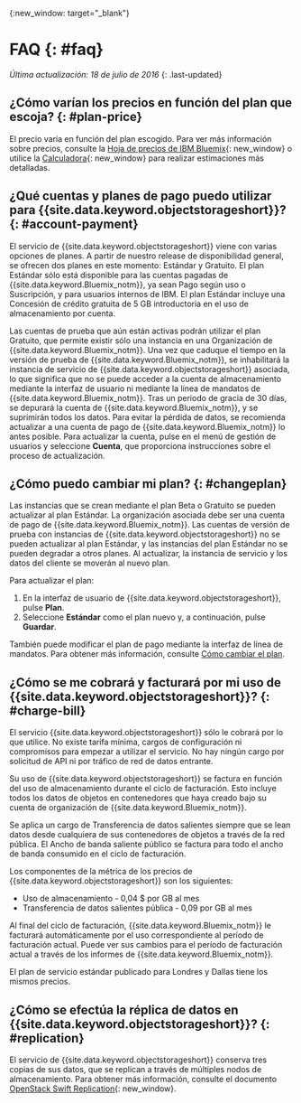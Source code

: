 {:new_window: target="_blank"}

# FAQ {: #faq} 

*Última actualización: 18 de julio de 2016*
{: .last-updated}


## ¿Cómo varían los precios en función del plan que escoja? {: #plan-price}
El precio varía en función del plan escogido. Para ver más información sobre precios, consulte la [Hoja de precios de IBM Bluemix](https://console.ng.bluemix.net/pricing/){: new_window} o utilice la [Calculadora](https://console.ng.bluemix.net/?direct=classic/#/pricing/cloudOEPaneId=pricing&paneId=pricingSheet){: new_window} para realizar estimaciones más detalladas.


## ¿Qué cuentas y planes de pago puedo utilizar para {{site.data.keyword.objectstorageshort}}? {: #account-payment}
El servicio de {{site.data.keyword.objectstorageshort}} viene con varias opciones de planes. A partir de nuestro release de disponibilidad general, se ofrecen dos planes en este momento: Estándar y Gratuito. El plan Estándar sólo está disponible para las cuentas pagadas de {{site.data.keyword.Bluemix_notm}}, ya sean Pago según uso o Suscripción, y para usuarios internos de IBM. El plan Estándar incluye una Concesión de crédito gratuita de 5 GB introductoria en el uso de almacenamiento por cuenta.

Las cuentas de prueba que aún están activas podrán utilizar el plan Gratuito, que permite existir sólo una instancia en una Organización de {{site.data.keyword.Bluemix_notm}}. Una vez que caduque el tiempo en la versión de prueba de {{site.data.keyword.Bluemix_notm}}, se inhabilitará la instancia de servicio de {{site.data.keyword.objectstorageshort}} asociada, lo que significa que no se puede acceder a la cuenta de almacenamiento mediante la interfaz de usuario ni mediante la línea de mandatos de {{site.data.keyword.Bluemix_notm}}. Tras un periodo de gracia de 30 días, se depurará la cuenta de {{site.data.keyword.Bluemix_notm}}, y se suprimirán todos los datos. Para evitar la pérdida de datos, se recomienda actualizar a una cuenta de pago de {{site.data.keyword.Bluemix_notm}} lo antes posible. Para actualizar la cuenta, pulse en el menú de gestión de usuarios y seleccione **Cuenta**, que proporciona instrucciones sobre el proceso de actualización.

## ¿Cómo puedo cambiar mi plan? {: #changeplan}  
Las instancias que se crean mediante el plan Beta o Gratuito se pueden actualizar al plan Estándar. La organización asociada debe ser una cuenta de pago de {{site.data.keyword.Bluemix_notm}}. Las cuentas de versión de prueba con instancias de {{site.data.keyword.objectstorageshort}} no se pueden actualizar al plan Estándar, y las instancias del plan Estándar no se pueden degradar a otros planes. Al actualizar, la instancia de servicio y los datos del cliente se moverán al nuevo plan.

Para actualizar el plan:
1.	En la interfaz de usuario de {{site.data.keyword.objectstorageshort}}, pulse **Plan**.
2.	Seleccione **Estándar** como el plan nuevo y, a continuación, pulse **Guardar**.

También puede modificar el plan de pago mediante la interfaz de línea de mandatos. Para obtener más información, consulte [Cómo cambiar el plan](../../pricing/index.html#changing).


## ¿Cómo se me cobrará y facturará por mi uso de {{site.data.keyword.objectstorageshort}}? {: #charge-bill}

El servicio {{site.data.keyword.objectstorageshort}} sólo le cobrará por lo que utilice.  No existe tarifa mínima, cargos de configuración ni compromisos para empezar a utilizar el servicio. No hay ningún cargo por solicitud de API ni por tráfico de red de datos entrante.

Su uso de {{site.data.keyword.objectstorageshort}} se factura en función del uso de almacenamiento durante el ciclo de facturación. Esto incluye todos los datos de objetos en contenedores que haya creado bajo su cuenta de organización de {{site.data.keyword.Bluemix_notm}}. 

Se aplica un cargo de Transferencia de datos salientes siempre que se lean datos desde cualquiera de sus contenedores de objetos a través de la red pública. El Ancho de banda saliente público se factura para todo el ancho de banda consumido en el ciclo de facturación.

Los componentes de la métrica de los precios de {{site.data.keyword.objectstorageshort}} son los siguientes:
* Uso de almacenamiento - 0,04 $ por GB al mes
* Transferencia de datos salientes pública - 0,09 por GB al mes 

Al final del ciclo de facturación, {{site.data.keyword.Bluemix_notm}} le facturará automáticamente por el uso correspondiente al período de facturación actual. Puede ver sus cambios para el período de facturación actual a través de los informes de {{site.data.keyword.Bluemix_notm}}.

El plan de servicio estándar publicado para Londres y Dallas tiene los mismos precios.

## ¿Cómo se efectúa la réplica de datos en {{site.data.keyword.objectstorageshort}}? {: #replication}
El servicio de {{site.data.keyword.objectstorageshort}} conserva tres copias de sus datos, que se replican a través de múltiples nodos de almacenamiento. Para obtener más información, consulte el documento [OpenStack Swift Replication](http://docs.openstack.org/developer/swift/overview_replication.html){: new_window}.

